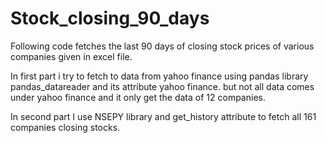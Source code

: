 # Stock_closing_90_days
Following code fetches the last 90 days of closing stock prices of various companies given in excel file.

In first part i try to fetch to data from yahoo finance using pandas library pandas_datareader and its attribute yahoo finance.
but not all data comes under yahoo finance and it only get the data of 12 companies.

In second part I use NSEPY library and get_history attribute to fetch all 161 companies closing stocks.
